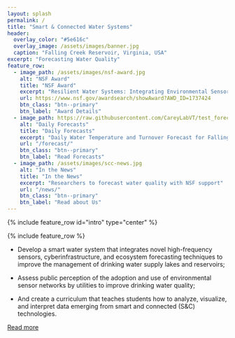 ```yaml
---
layout: splash
permalink: /
title: "Smart & Connected Water Systems"
header:
  overlay_color: "#5e616c"
  overlay_image: /assets/images/banner.jpg
  caption: "Falling Creek Reservoir, Virginia, USA"
excerpt: "Forecasting Water Quality"
feature_row:
  - image_path: /assets/images/nsf-award.jpg
    alt: "NSF Award"
    title: "NSF Award"
    excerpt: "Resilient Water Systems: Integrating Environmental Sensor Networks and Real-Time Forecasting to Adaptively Manage Drinking Water Quality and Build Social Trust"
    url: https://www.nsf.gov/awardsearch/showAward?AWD_ID=1737424
    btn_class: "btn--primary"
    btn_label: "Award Details"
  - image_path: https://raw.githubusercontent.com/CareyLabVT/test_forecast/master/Current_forecast.png
    alt: "Daily Forecasts"
    title: "Daily Forecasts"
    excerpt: "Daily Water Temperature and Turnover Forecast for Falling Creek Reservoir, Roanoke, Virginia, USA"
    url: "/forecast/"
    btn_class: "btn--primary"
    btn_label: "Read Forecasts"
  - image_path: /assets/images/scc-news.jpg
    alt: "In the News"
    title: "In the News"
    excerpt: "Researchers to forecast water quality with NSF support"
    url: "/news/"
    btn_class: "btn--primary"
    btn_label: "Read about Us"
---
```


{% include feature_row id="intro" type="center" %}

{% include feature_row %}

- Develop a smart water system that integrates novel high-frequency sensors, cyberinfrastructure, and ecosystem forecasting techniques to improve the management of drinking water supply lakes and reservoirs;

- Assess public perception of the adoption and use of environmental sensor networks by utilities to improve drinking water quality;

- And create a curriculum that teaches students how to analyze, visualize, and interpret data emerging from smart and connected (S&C) technologies.

<a href="about" class="btn btn--primary" title="Read more">Read more</a>